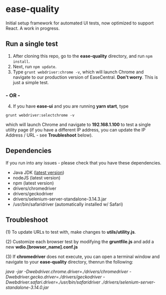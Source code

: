 # ease-quality

Initial setup framework for automated UI tests, now optimized to support React. A work in progress.

## Run a single test

1. After cloning this repo, go to the **ease-quality** directory, and run `npm install`.
2. Next, run  `npm update`.
3. Type `grunt webdriver:chrome -v`, which will launch Chrome and navigate to our production version of EaseCentral. **Don't worry**. This is just a simple test.

###  - OR - 

4. If you have **ease-ui** and you are running **yarn start**, type 

`grunt webdriver:selectchrome -v`

which will launch Chrome and navigate to  **192.168.1.100** to test a single utility page (if you have a different IP address, you can update the IP Address / URL - see **Troubleshoot** below).

## Dependencies
If you run into any issues - please check that you have these dependencies.

- Java JDK ([latest version](http://www.oracle.com/technetwork/java/javase/downloads/jdk10-downloads-4416644.html))
- nodeJS (latest version)
- npm (latest version)
- drivers/chromedriver
- drivers/geckodriver
- drivers/selenium-server-standalone-3.14.3.jar
- /usr/bin/safaridriver (automatically installed w/ Safari)

## Troubleshoot
(1) To update URLs to test with, make changes to **utils/utility.js**.

(2) Customize each browser test by modifying the **gruntfile.js** and add a new **wdio.[browser_name].conf.js**

(3) If **chromedriver** does not execute, you can open a terminal window and navigate to your **ease-quality** directory, thenrun the following: 

*java -jar -Dwebdriver.chrome.driver=./drivers/chromedriver -Dwebdriver.gecko.driver=./drivers/geckodriver  -Dwebdriver.safari.driver=./usr/bin/safaridriver  ./drivers/selenium-server-standalone-3.14.0.jar*
